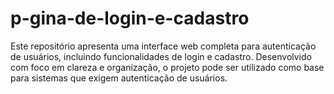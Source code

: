 # p-gina-de-login-e-cadastro
Este repositório apresenta uma interface web completa para autenticação de usuários, incluindo funcionalidades de login e cadastro. Desenvolvido com foco em clareza e organização, o projeto pode ser utilizado como base para sistemas que exigem autenticação de usuários.
